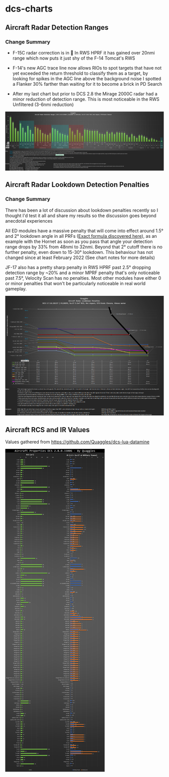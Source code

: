 # dcs-charts

## Aircraft Radar Detection Ranges

### Change Summary

* F-15C radar correction is in 🎉 In RWS HPRF it has gained over 20nmi range which now puts it just shy of the F-14 Tomcat's RWS

* F-14's new AGC trace line now allows RIOs to spot targets that have not yet exceeded the return threshold to classify them as a target, by looking for spikes in the AGC line above the background noise I spotted a Flanker 30% farther than waiting for it to become a brick in PD Search

* After my last chart but prior to DCS 2.8 the Mirage 2000C radar had a minor reduction of detection range. This is most noticeable in the RWS Unfiltered (3-6nmi reduction)

![Aircraft Radar Detection Ranges](Aircraft%20Radar%20Detection%20Ranges/Quaggles%20Aircraft%20Radar%20Detection%20Ranges%202.8.0.32066.png)

## Aircraft Radar Lookdown Detection Penalties

### Change Summary

There has been a lot of discussion about lookdown penalties recently so I thought I'd test it all and share my results so the discussion goes beyond anecdotal experiences

All ED modules have a massive penalty that will come into effect around 1.5° and 2° lookdown angle in all PRFs ([Exact formula discovered here](https://www.reddit.com/r/hoggit/comments/who13a/dcs_2716_aircraft_radar_lookdown_penalties_chart/ij7du4h/)), as an example with the Hornet as soon as you pass that angle your detection range drops by 33% from 48nmi to 32nmi. Beyond that 2° cutoff there is no further penalty, even down to 15-30° lookdown. This behaviour has not changed since at least February 2022 (See chart notes for more details)

JF-17 also has a pretty sharp penalty in RWS HPRF past 2.5° dropping detection range by ~20% and a minor MPRF penalty that's only noticeable past 7.5°, Velocity Scan has no penalties. Most other modules have either 0 or minor penalties that won't be particularly noticeable in real world gameplay.

![Aircraft Radar Detection Ranges](Aircraft%20Radar%20Lookdown%20Penalties/Quaggles%20Aircraft%20Radar%20Lookdown%20Detection%20Penalties%202.7.16.28157.png)

## Aircraft RCS and IR Values

Values gathered from https://github.com/Quaggles/dcs-lua-datamine

![Aircraft Radar Detection Ranges](Aircraft%20RCS%20and%20IR%20Values/Quaggles%20Aircraft%20RCS%20and%20IR%20Values%202.8.0.33006.png)
